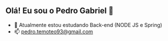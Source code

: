 ## Olá! Eu sou o Pedro Gabriel 👋

- 🌱 Atualmente estou estudando Back-end (NODE JS e Spring)
- 📫 pedro.temoteo93@gmail.com
